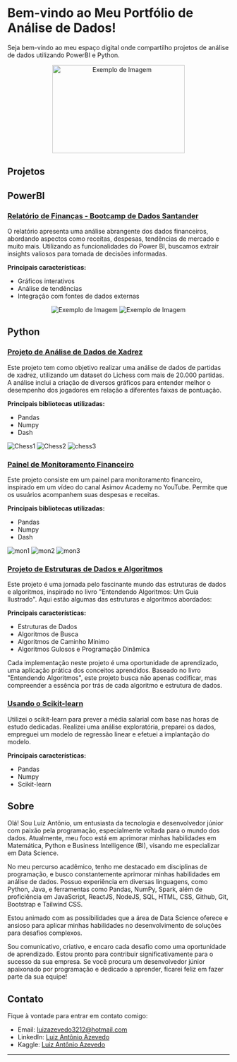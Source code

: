 # Bem-vindo ao Meu Portfólio de Análise de Dados!

Seja bem-vindo ao meu espaço digital onde compartilho projetos de análise de dados utilizando PowerBI e Python.

<p align="center">
  <img src="https://images.unsplash.com/photo-1666875753105-c63a6f3bdc86?q=80&w=1473&auto=format&fit=crop&ixlib=rb-4.0.3&ixid=M3wxMjA3fDB8MHxwaG90by1wYWdlfHx8fGVufDB8fHx8fA%3D%3D" alt="Exemplo de Imagem" width="300" height="200">
</p>

## Projetos

## PowerBI

### [Relatório de Finanças - Bootcamp de Dados Santander](https://github.com/LuizAz3vedo/Relatorio-BootcampDados-Santander?tab=readme-ov-file)

O relatório apresenta uma análise abrangente dos dados financeiros, abordando aspectos como receitas, despesas, tendências de mercado e muito mais. Utilizando as funcionalidades do Power BI, buscamos extrair insights valiosos para tomada de decisões informadas.

**Principais características:**
- Gráficos interativos
- Análise de tendências
- Integração com fontes de dados externas

<p align="center">
  <img src="https://github.com/LuizAz3vedo/Portf-lio/assets/99042862/8c8336ad-efca-4aab-baa8-148208dba79f" alt="Exemplo de Imagem" style="max-width: 100%;" height="auto">
  <img src="https://github.com/LuizAz3vedo/Portf-lio/assets/99042862/75058077-62d8-4255-aaaa-118e809f2e5a" alt="Exemplo de Imagem" style="max-width: 100%;" height="auto">
</p>


## Python

### [Projeto de Análise de Dados de Xadrez](https://github.com/LuizAz3vedo/ChessProject)

Este projeto tem como objetivo realizar uma análise de dados de partidas de xadrez, utilizando um dataset do Lichess com mais de 20.000 partidas. A análise inclui a criação de diversos gráficos para entender melhor o desempenho dos jogadores em relação a diferentes faixas de pontuação.

**Principais bibliotecas utilizadas:**
- Pandas
- Numpy
- Dash

![Chess1](https://github.com/LuizAz3vedo/Portf-lio/assets/99042862/e4c26e35-13c4-4541-a8f4-bd9f6d078937)
![Chess2](https://github.com/LuizAz3vedo/Portf-lio/assets/99042862/0183f766-f8c1-424c-b7d5-3c9ae1e70e31)
![chess3](https://github.com/LuizAz3vedo/Portf-lio/assets/99042862/a49472a6-ddfb-4a50-b77b-35eeb7f1179f)

### [Painel de Monitoramento Financeiro](https://github.com/LuizAz3vedo/MyBudget)

Este projeto consiste em um painel para monitoramento financeiro, inspirado em um vídeo do canal Asimov Academy no YouTube. Permite que os usuários acompanhem suas despesas e receitas.

**Principais bibliotecas utilizadas:**
- Pandas
- Numpy
- Dash

![mon1](https://github.com/LuizAz3vedo/Portf-lio/assets/99042862/fc89ddc7-024d-495e-9aab-ae15d4d8b7df)
![mon2](https://github.com/LuizAz3vedo/Portf-lio/assets/99042862/0732e0ec-4b29-4325-a636-c553200f373c)
![mon3](https://github.com/LuizAz3vedo/Portf-lio/assets/99042862/0304d673-00c8-4dd6-a804-f4173ef195a2)

### [Projeto de Estruturas de Dados e Algoritmos](https://github.com/LuizAz3vedo/Estrutura-de-Dados)

Este projeto é uma jornada pelo fascinante mundo das estruturas de dados e algoritmos, inspirado no livro "Entendendo Algoritmos: Um Guia Ilustrado". Aqui estão algumas das estruturas e algoritmos abordados:

**Principais características:**
- Estruturas de Dados
- Algoritmos de Busca
- Algoritmos de Caminho Mínimo
- Algoritmos Gulosos e Programação Dinâmica

Cada implementação neste projeto é uma oportunidade de aprendizado, uma aplicação prática dos conceitos aprendidos. Baseado no livro "Entendendo Algoritmos", este projeto busca não apenas codificar, mas compreender a essência por trás de cada algoritmo e estrutura de dados.

### [Usando o Scikit-learn](https://colab.research.google.com/drive/1moFFT4nlKk8-PBav6gvkY4YGM39DIe1r?usp=sharing)

Utilizei o scikit-learn para prever a média salarial com base nas horas de estudo dedicadas. Realizei uma análise exploratória, preparei os dados, empreguei um modelo de regressão linear e efetuei a implantação do modelo.

**Principais características:**
- Pandas
- Numpy
- Scikit-learn

## Sobre

Olá! Sou Luiz Antônio, um entusiasta da tecnologia e desenvolvedor júnior com paixão pela programação, especialmente voltada para o mundo dos dados. Atualmente, meu foco está em aprimorar minhas habilidades em Matemática, Python e Business Intelligence (BI), visando me especializar em Data Science.

No meu percurso acadêmico, tenho me destacado em disciplinas de programação, e busco constantemente aprimorar minhas habilidades em análise de dados. Possuo experiência em diversas linguagens, como Python, Java, e ferramentas como Pandas, NumPy, Spark, além de proficiência em JavaScript, ReactJS, NodeJS, SQL, HTML, CSS, Github, Git, Bootstrap e Tailwind CSS.

Estou animado com as possibilidades que a área de Data Science oferece e ansioso para aplicar minhas habilidades no desenvolvimento de soluções para desafios complexos.

Sou comunicativo, criativo, e encaro cada desafio como uma oportunidade de aprendizado. Estou pronto para contribuir significativamente para o sucesso da sua empresa. Se você procura um desenvolvedor júnior apaixonado por programação e dedicado a aprender, ficarei feliz em fazer parte da sua equipe!

## Contato

Fique à vontade para entrar em contato comigo:

- Email: luizazevedo3212@hotmail.com
- LinkedIn: [Luiz Antônio Azevedo](https://www.linkedin.com/in/luiz-ant%C3%B4nio-azevedo-34b38b23a/)
- Kaggle: [Luiz Antônio Azevedo](https://www.linkedin.com/in/luiz-ant%C3%B4nio-azevedo-34b38b23a/)
---
